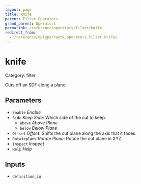 ```yaml
---
layout: page
title: knife
parent: Filter Operators
grand_parent: Operators
permalink: /reference/operators/filter/knife
redirect_from:
  - /reference/opType/raytk.operators.filter.knife/
---
```


# knife

Category: filter



Cuts off an SDF along a plane.

## Parameters

* `Enable` *Enable*
* `Side` *Keep Side*: Which side of the cut to keep.
  * `above` *Above Plane*
  * `below` *Below Plane*
* `Offset` *Offset*: Shifts the cut plane along the axis that it faces.
* `Rotateplane` *Rotate Plane*: Rotate the cut plane in XYZ.
* `Inspect` *Inspect*
* `Help` *Help*

## Inputs

* `definition_in`